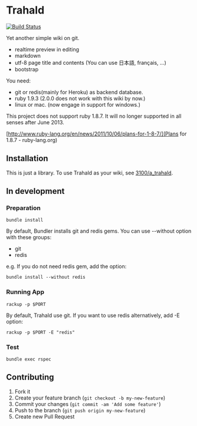 # Trahald

[![Build Status](https://travis-ci.org/3100/trahald.png?branch=master)](https://travis-ci.org/3100/trahald)

Yet another simple wiki on git.

* realtime preview in editing
* markdown
* utf-8 page title and contents (You can use 日本語, français, ...)
* bootstrap

You need:

* git or redis(mainly for Heroku) as backend database.
* ruby 1.9.3 (2.0.0 does not work with this wiki by now.)
* linux or mac. (now engage in support for windows.)

This project does not support ruby 1.8.7.
It will no longer supported in all senses after June 2013.

[http://www.ruby-lang.org/en/news/2011/10/06/plans-for-1-8-7/](Plans for 1.8.7 - ruby-lang.org)

## Installation

This is just a library.
To use Trahald as your wiki, see [3100/a_trahald](https://github.com/3100/a_trahald).

## In development

### Preparation

```
bundle install
```

By default, Bundler installs git and redis gems. You can use --without option with these groups:

* git
* redis

e.g. If you do not need redis gem, add the option:

```
bundle install --without redis
```

### Running App

```
rackup -p $PORT
```

By default, Trahald use git. If you want to use redis alternatively, add -E option:

```
rackup -p $PORT -E "redis"
```

### Test

```
bundle exec rspec
```

## Contributing

1. Fork it
2. Create your feature branch (`git checkout -b my-new-feature`)
3. Commit your changes (`git commit -am 'Add some feature'`)
4. Push to the branch (`git push origin my-new-feature`)
5. Create new Pull Request
